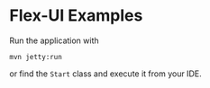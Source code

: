 Flex-UI Examples
================

Run the application with

    mvn jetty:run

or find the `Start` class and execute it from your IDE.
